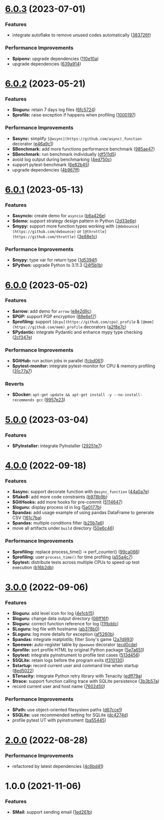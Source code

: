 # [6.0.3](https://github.com/johnnymillergh/python_boilerplate/compare/6.0.2...6.0.3) (2023-07-01)


### Features

* integrate autoflake to remove unused codes automatically ([383726f](https://github.com/johnnymillergh/python_boilerplate/commit/383726fdfc3156d6543a6dcac8de8b63238d3027))


### Performance Improvements

* **$pipenv:** upgrade dependencies ([110e10a](https://github.com/johnnymillergh/python_boilerplate/commit/110e10a03ef4eaa7e3f867b9df13ea09f943d1ce))
* upgrade dependencies ([639a914](https://github.com/johnnymillergh/python_boilerplate/commit/639a914e11410c3e94c0e91ad5b80063db6a28ae))



# [6.0.2](https://github.com/johnnymillergh/python_boilerplate/compare/6.0.1...6.0.2) (2023-05-21)


### Features

* **$loguru:** retain 7 days log files ([6fc5724](https://github.com/johnnymillergh/python_boilerplate/commit/6fc57249c10acca3be3476884e9018b604bf3347))
* **$profile:** raise exception if happens when profiling ([1000197](https://github.com/johnnymillergh/python_boilerplate/commit/1000197dc57da5e167a7796c7036b78bcdafd721))


### Performance Improvements

* **$async:** simplify `[@async](https://github.com/async)_function` decorator ([e46a9c1](https://github.com/johnnymillergh/python_boilerplate/commit/e46a9c13cf03c338fa91131aee0e2ffa2625f15b))
* **$Benchmark:** add more functions performance benchmark ([985ae47](https://github.com/johnnymillergh/python_boilerplate/commit/985ae47b18ab67b23ca63486bc5a7547948b6f55))
* **$Benchmark:** run benchmark individually ([df511d5](https://github.com/johnnymillergh/python_boilerplate/commit/df511d51675716f7ea0f50dea4f85abf2a5474fc))
* avoid log output during benchmarking ([4ed750c](https://github.com/johnnymillergh/python_boilerplate/commit/4ed750c9e4217482d071c3c5788c00d883dfc198))
* support pytest-benchmark ([6e82b45](https://github.com/johnnymillergh/python_boilerplate/commit/6e82b45666f4be50c4b6c062c0ccab3c5a0a7152))
* upgrade dependencies ([4b967ff](https://github.com/johnnymillergh/python_boilerplate/commit/4b967ff478719f59c6e088f34f2ae3f4756b34cd))



# [6.0.1](https://github.com/johnnymillergh/python_boilerplate/compare/6.0.0...6.0.1) (2023-05-13)


### Features

* **$asyncio:** create demo for `asyncio` ([b6a426e](https://github.com/johnnymillergh/python_boilerplate/commit/b6a426ef5641a1739acddfcc46bc3ed9964c7d6f))
* **$demo:** support strategy design pattern in Python ([2d33e6e](https://github.com/johnnymillergh/python_boilerplate/commit/2d33e6e49d36994161b23e071d80b187c7ba170d))
* **$mypy:** support more function types working with `[@debounce](https://github.com/debounce)` or `[@throttle](https://github.com/throttle)` ([3e88e1c](https://github.com/johnnymillergh/python_boilerplate/commit/3e88e1cd2b8b394a97d485b3bd4d183d5b0d9453))


### Performance Improvements

* **$mypy:** type var for return type ([1d5394f](https://github.com/johnnymillergh/python_boilerplate/commit/1d5394f5651b130c3c844399ff0b1c51c332428c))
* **$Python:** upgrade Python to 3.11.3 ([24f5b1b](https://github.com/johnnymillergh/python_boilerplate/commit/24f5b1b76296f279ea3f8be5cd70f82e5e06ac3c))



# [6.0.0](https://github.com/johnnymillergh/python_boilerplate/compare/5.0.0...6.0.0) (2023-05-02)


### Features

* **$arrow:** add demo for `arrow` ([e8e2d9c](https://github.com/johnnymillergh/python_boilerplate/commit/e8e2d9c9f50b2155f657bcb5af27993bef802af0))
* **$PGP:** support PGP encryption ([88e6e17](https://github.com/johnnymillergh/python_boilerplate/commit/88e6e1717bfcb4a8ea84b2b08829ae28cc4d8e15))
* **$profiling:** support `[@cpu](https://github.com/cpu)_profile` & `[@mem](https://github.com/mem)_profile` decorators ([a2f8e7c](https://github.com/johnnymillergh/python_boilerplate/commit/a2f8e7cea450be8eb0a38a621dbe6f5e36903b48))
* **$Pydantic:** integrate Pydantic and enhance mypy type checking ([2cf347e](https://github.com/johnnymillergh/python_boilerplate/commit/2cf347e3ef7f3c2ab4856b0942e087ff2c0f4c3a))


### Performance Improvements

* **$GitHub:** run action jobs in parallel ([fcbd061](https://github.com/johnnymillergh/python_boilerplate/commit/fcbd0619b38a705b18a348180dd30246a2c0105e))
* **$pytest-monitor:** integrate pytest-monitor for CPU & memory profiling ([31c77a7](https://github.com/johnnymillergh/python_boilerplate/commit/31c77a71ad14a3c8c8264bea28aaf6aafeb56ce3))


### Reverts

* **$Docker:** `apt-get update && apt-get install -y --no-install-recommends gcc` ([9957e23](https://github.com/johnnymillergh/python_boilerplate/commit/9957e23677b7180e877df12fb439e4d909d96943))



# [5.0.0](https://github.com/johnnymillergh/python_boilerplate/compare/4.0.1...5.0.0) (2023-03-04)


### Features

* **$PyInstaller:** integrate PyInstaller ([29251e7](https://github.com/johnnymillergh/python_boilerplate/commit/29251e7249322ce706287ab39b9d6e9060d72408))



# [4.0.0](https://github.com/johnnymillergh/python_boilerplate/compare/3.0.0...4.0.0) (2022-09-18)


### Features

* **$async:** support decorate function with `@async_function` ([44a0a7e](https://github.com/johnnymillergh/python_boilerplate/commit/44a0a7eaf5ecf68ff0b8e170c0cb7c9c836b1fa9))
* **$flake8:** add more code constraints ([b978b9b](https://github.com/johnnymillergh/python_boilerplate/commit/b978b9b0d43dfb84ccc9e48b5ed51094baf531a6))
* **$GitHooks:** add more hooks for pre-commit ([5114647](https://github.com/johnnymillergh/python_boilerplate/commit/5114647115151d74f68f3855281487e753899215))
* **$loguru:** display process id in log ([5a0177b](https://github.com/johnnymillergh/python_boilerplate/commit/5a0177b6517ea64e296d855057e35f91c028d4ab))
* **$pandas:** add usage example of using pandas DataFrame to generate CSV ([161c7ba](https://github.com/johnnymillergh/python_boilerplate/commit/161c7bae5f0c95fc9e4d888cb2721567251cff09))
* **$pandas:** multiple conditions filter ([b25b7a6](https://github.com/johnnymillergh/python_boilerplate/commit/b25b7a63d755d8412023d03daf0c47b4eaab2bb1))
* move all artifacts under `build` directory ([50e6c46](https://github.com/johnnymillergh/python_boilerplate/commit/50e6c46b8d3ff5303aaf17b8b0a93a3391addf11))


### Performance Improvements

* **$profiling:** replace process_time() -> perf_counter() ([99ca066](https://github.com/johnnymillergh/python_boilerplate/commit/99ca066915c76498394fcbb90d50295577b98c16))
* **$profiling:** user `process_time()` for time profiling ([a55a4c7](https://github.com/johnnymillergh/python_boilerplate/commit/a55a4c7583f319a89626e18972bd0c0e1436c2fa))
* **$pytest:** distribute tests across multiple CPUs to speed up test execution ([b16b2db](https://github.com/johnnymillergh/python_boilerplate/commit/b16b2db587e99c1f253dd351218e42d4d60f17fd))



# [3.0.0](https://github.com/johnnymillergh/python_boilerplate/compare/2.0.0...3.0.0) (2022-09-06)


### Features

* **$loguru:** add level icon for log ([4e1cb15](https://github.com/johnnymillergh/python_boilerplate/commit/4e1cb159173ca370161450fbd898c4c71c547570))
* **$loguru:** change data output directory ([06ff16f](https://github.com/johnnymillergh/python_boilerplate/commit/06ff16f77388a4ab5081163066baf1dacc6967a6))
* **$loguru:** correct function reference for log ([11fbddc](https://github.com/johnnymillergh/python_boilerplate/commit/11fbddcfb3239ba7a701d32abdf55062a910035c))
* **$Loguru:** log file with hostname ([ab378b0](https://github.com/johnnymillergh/python_boilerplate/commit/ab378b07bf5edc3a6388ac1c15deeb1cfeaa672e))
* **$Loguru:** log more details for exception ([af5260b](https://github.com/johnnymillergh/python_boilerplate/commit/af5260b9c40e1d3a464e53d85e407edafca9ce25))
* **$pandas:** integrate matplotlib; filter Sony's game ([2a7d993](https://github.com/johnnymillergh/python_boilerplate/commit/2a7d9930b6f4356494adf7d24391aa08c3c3835a))
* **$peewee:** auto-register table by `@peewee` decorator ([ecd0cde](https://github.com/johnnymillergh/python_boilerplate/commit/ecd0cdedec526136e8f259514037d2553cbf3f28))
* **$profile:** sort profile HTML by original Python package ([5e7a651](https://github.com/johnnymillergh/python_boilerplate/commit/5e7a651a6934ccfad034326d4f130c134e5d357c))
* **$pytest:** integrate pyinstrument to profile test cases ([513d456](https://github.com/johnnymillergh/python_boilerplate/commit/513d4569a70baa8a02741e633f4b9ea5be339156))
* **$SQLite:** retain logs before the program exits ([f310130](https://github.com/johnnymillergh/python_boilerplate/commit/f310130a79be9f392332017f4186c4957f8d15cf))
* **$startup:** record current user and command line when startup ([8ed5022](https://github.com/johnnymillergh/python_boilerplate/commit/8ed5022f66440b3e2f5d37372117dabf2cedc9b5))
* **$Tenacity:** integrate Python retry library with Tenacity ([edff79a](https://github.com/johnnymillergh/python_boilerplate/commit/edff79aa5a492ef9a017e24e5d752cd0f05ec1c3))
* **$trace:** support function calling trace with SQLite persistence ([3b3b57a](https://github.com/johnnymillergh/python_boilerplate/commit/3b3b57a39d986772bdf97518efa630c8ef77a96c))
* record current user and host name ([7602d50](https://github.com/johnnymillergh/python_boilerplate/commit/7602d50277c6e0e329a7d8134496d2db1e0fc394))


### Performance Improvements

* **$Path:** use object-oriented filesystem paths ([d67cce1](https://github.com/johnnymillergh/python_boilerplate/commit/d67cce1a057df059d4e8768f7530169147e0f0f6))
* **$SQLite:** use recommended setting for SQLite ([dc4274d](https://github.com/johnnymillergh/python_boilerplate/commit/dc4274d6918151a8067357e5785fe991e3273450))
* profile pytest UT with pyinstrument ([ba55445](https://github.com/johnnymillergh/python_boilerplate/commit/ba554458824c6acbcc646750b7f2be0f7c3ad808))



# [2.0.0](https://github.com/johnnymillergh/python_boilerplate/compare/1.0.0...2.0.0) (2022-08-28)


### Performance Improvements

* refactored by latest dependencies ([4c6bd41](https://github.com/johnnymillergh/python_boilerplate/commit/4c6bd416e3afbd3c709ceac0edc1c8cf7dfa13bc))



# 1.0.0 (2021-11-06)


### Features

* **$Mail:** support sending email ([1ed261b](https://github.com/johnnymillergh/python_boilerplate/commit/1ed261b38de4319c056f48dbbf115ca175edc890))

